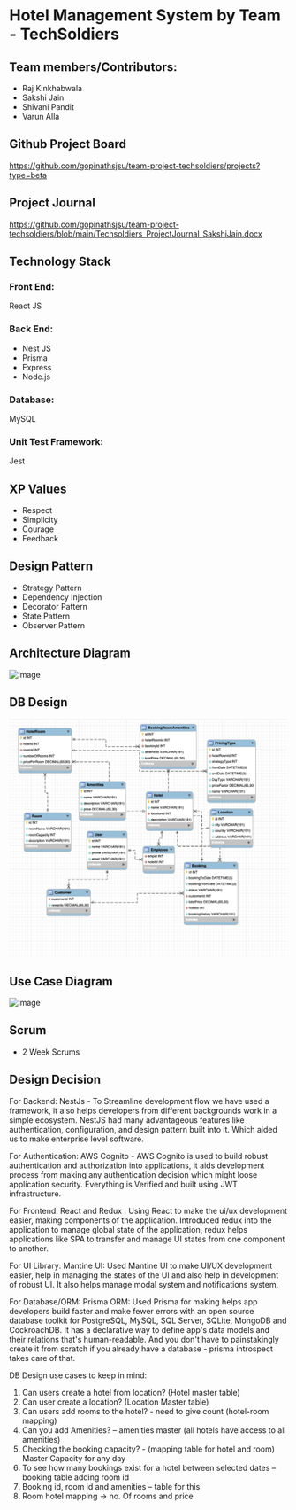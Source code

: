 # Hotel Management System by Team - TechSoldiers

## Team members/Contributors:
- Raj Kinkhabwala
- Sakshi Jain
- Shivani Pandit
- Varun Alla

## Github Project Board
https://github.com/gopinathsjsu/team-project-techsoldiers/projects?type=beta

## Project Journal
https://github.com/gopinathsjsu/team-project-techsoldiers/blob/main/Techsoldiers_ProjectJournal_SakshiJain.docx

## Technology Stack
### Front End:
 React JS
### Back End:
- Nest JS
- Prisma 
- Express
- Node.js

### Database:
MySQL

### Unit Test Framework:
Jest


## XP Values
- Respect
- Simplicity
- Courage
- Feedback

## Design Pattern

- Strategy Pattern
- Dependency Injection
- Decorator Pattern
- State Pattern
- Observer Pattern

## Architecture Diagram

<img width="681" alt="image" src="https://user-images.githubusercontent.com/90986401/167753727-cb64afa8-7062-4ced-afab-387dabee2fda.png">

## DB Design

![image](https://github.com/gopinathsjsu/team-project-techsoldiers/blob/main/Artifacts/DB-Design.jpeg)

## Use Case Diagram

![image](https://user-images.githubusercontent.com/90986401/167755379-6976b2bd-017c-41c1-9d5b-7f2cc022e058.png)



## Scrum
- 2 Week Scrums

## Design Decision

For Backend:
NestJs - To Streamline development flow we have used a framework, it also helps developers from different backgrounds work in a simple ecosystem. NestJS had many advantageous features like authentication, configuration, and design pattern built into it. Which aided us to make enterprise level software.

For Authentication:
AWS Cognito - AWS Cognito is used to build robust authentication and authorization into applications, it aids development process from making any authentication decision which might loose application security. Everything is Verified and built using JWT infrastructure.

For Frontend: 
React and Redux : Using React to make the ui/ux development easier, making components of the application. Introduced redux into the application to manage global state of the application, redux helps applications like SPA to transfer and manage UI states from one component to another.

For UI Library:
Mantine UI: Used Mantine UI to make UI/UX development easier, help in managing the states of the UI and also help in development of robust UI. It also helps manage modal system and notifications system.

For Database/ORM:
Prisma ORM: Used Prisma for making helps app developers build faster and make fewer errors with an open source database toolkit for PostgreSQL, MySQL, SQL Server, SQLite, MongoDB and CockroachDB. It has a declarative way to define app's data models and their relations that's human-readable. And you don't have to painstakingly create it from scratch if you already have a database - prisma introspect takes care of that.

DB Design use cases to keep in mind:
1. Can users create a hotel from location? (Hotel master table)
2. Can user create a location? (Location Master table)
3. Can users add rooms to the hotel? - need to give count (hotel-room mapping)
4. Can you add Amenities? – amenities master (all hotels have access to all amenities)
5. Checking the booking capacity? - (mapping table for hotel and room) Master Capacity for any day
6. To see how many bookings exist for a hotel between selected dates – booking table adding room id
7. Booking id, room id and amenities – table for this
8. Room hotel mapping -> no. Of rooms and price

